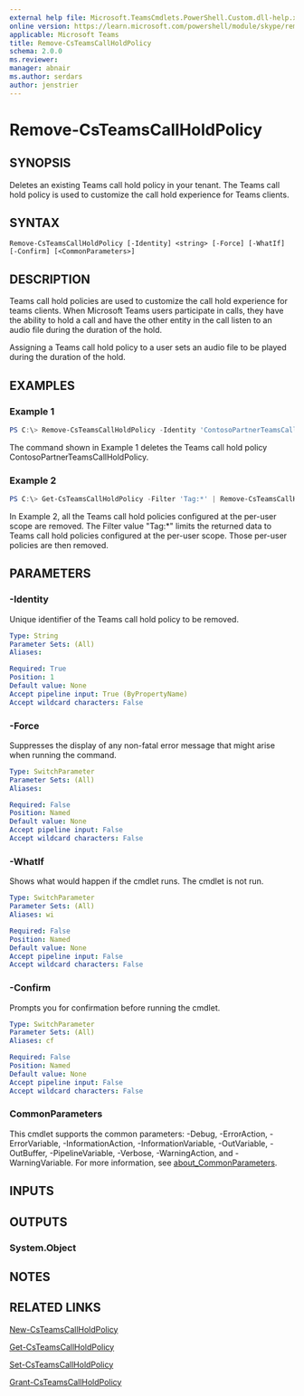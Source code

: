 ```yaml
---
external help file: Microsoft.TeamsCmdlets.PowerShell.Custom.dll-help.xml
online version: https://learn.microsoft.com/powershell/module/skype/remove-csteamscallholdpolicy
applicable: Microsoft Teams
title: Remove-CsTeamsCallHoldPolicy
schema: 2.0.0
ms.reviewer:
manager: abnair
ms.author: serdars
author: jenstrier
---
```


# Remove-CsTeamsCallHoldPolicy

## SYNOPSIS

Deletes an existing Teams call hold policy in your tenant. The Teams call hold policy is used to customize the call hold experience for Teams clients.


## SYNTAX

```
Remove-CsTeamsCallHoldPolicy [-Identity] <string> [-Force] [-WhatIf] [-Confirm] [<CommonParameters>]
```

## DESCRIPTION
Teams call hold policies are used to customize the call hold experience for teams clients.
When Microsoft Teams users participate in calls, they have the ability to hold a call and have the other entity in the call listen to an audio file during the duration of the hold.

Assigning a Teams call hold policy to a user sets an audio file to be played during the duration of the hold.

## EXAMPLES

### Example 1

```powershell
PS C:\> Remove-CsTeamsCallHoldPolicy -Identity 'ContosoPartnerTeamsCallHoldPolicy'
```

The command shown in Example 1 deletes the Teams call hold policy ContosoPartnerTeamsCallHoldPolicy.

### Example 2
```powershell
PS C:\> Get-CsTeamsCallHoldPolicy -Filter 'Tag:*' | Remove-CsTeamsCallHoldPolicy
```

In Example 2, all the Teams call hold policies configured at the per-user scope are removed.
The Filter value "Tag:*" limits the returned data to Teams call hold policies configured at the per-user scope. Those per-user policies are then removed.

## PARAMETERS

### -Identity
Unique identifier of the Teams call hold policy to be removed.

```yaml
Type: String
Parameter Sets: (All)
Aliases:

Required: True
Position: 1
Default value: None
Accept pipeline input: True (ByPropertyName)
Accept wildcard characters: False
```

### -Force
Suppresses the display of any non-fatal error message that might arise when running the command.

```yaml
Type: SwitchParameter
Parameter Sets: (All)
Aliases:

Required: False
Position: Named
Default value: None
Accept pipeline input: False
Accept wildcard characters: False
```

### -WhatIf
Shows what would happen if the cmdlet runs.
The cmdlet is not run.

```yaml
Type: SwitchParameter
Parameter Sets: (All)
Aliases: wi

Required: False
Position: Named
Default value: None
Accept pipeline input: False
Accept wildcard characters: False
```

### -Confirm
Prompts you for confirmation before running the cmdlet.

```yaml
Type: SwitchParameter
Parameter Sets: (All)
Aliases: cf

Required: False
Position: Named
Default value: None
Accept pipeline input: False
Accept wildcard characters: False
```

### CommonParameters
This cmdlet supports the common parameters: -Debug, -ErrorAction, -ErrorVariable, -InformationAction, -InformationVariable, -OutVariable, -OutBuffer, -PipelineVariable, -Verbose, -WarningAction, and -WarningVariable. For more information, see [about_CommonParameters](https://go.microsoft.com/fwlink/?LinkID=113216).

## INPUTS

## OUTPUTS

### System.Object

## NOTES

## RELATED LINKS

[New-CsTeamsCallHoldPolicy](New-CsTeamsCallHoldPolicy.md)

[Get-CsTeamsCallHoldPolicy](Get-CsTeamsCallHoldPolicy.md)

[Set-CsTeamsCallHoldPolicy](Set-CsTeamsCallHoldPolicy.md)

[Grant-CsTeamsCallHoldPolicy](Grant-CsTeamsCallHoldPolicy.md)
